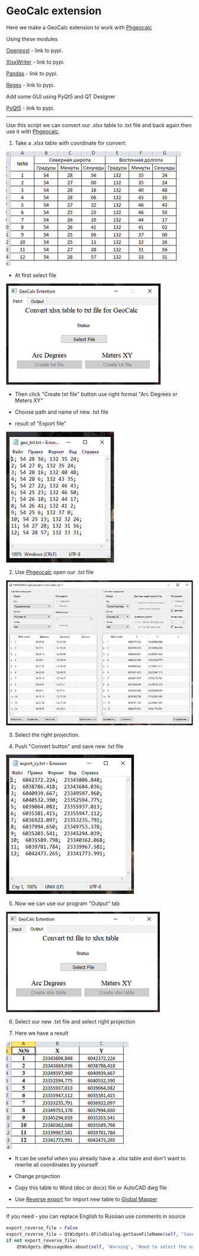 # GeoCalc extension

Here we make a GeoCalc extension to work with [Phgeocalc](https://racurs.ru/program-products/photomod-geocalculator/)

Using these modules

[Openpyxl](https://pypi.org/project/openpyxl/) - link to pypi.

[XlsxWriter](https://pypi.org/project/XlsxWriter/) - link to pypi.

[Pandas](https://pypi.org/project/pandas/) - link to pypi.

[Regex](https://pypi.org/project/regex/) - link to pypi.

Add some GUI using PyQt5 and QT Designer

[PyQt5](https://pypi.org/project/PyQt5/) - link to pypi.

---

Use this script we can convert our .xlsx table to .txt file and back again then use it with [Phgeocalc](https://racurs.ru/program-products/photomod-geocalculator/).

1. Take a .xlsx table with coordinate for convert:

![xlsx](img/xlsx.png)

* At first select file

![gui](img/gui.png)

* Then click "Create txt file" button use right format "Arc Degrees or Meters XY"

* Choose path and name of new .txt file
* result of "Export file"

![txt_geo](img/txt_geo.png)

2. Use  [Phgeocalc](https://racurs.ru/program-products/photomod-geocalculator/) open our .txt file

![prog](img/photomod.png)

3. Select the right projection.

4. Push "Convert button" and save new .txt file

![export_txt](img/txt_export.png)

5. Now we can use our program "Output" tab

![output_gui](img/gui_output.png)

6. Select our new .txt file and select right projection

7. Here we have a result

![final_result](img/xlsx_xy_export.png)

* It can be useful when you already have a .xlsx table and don't want to rewrite all coordinates by yourself

* Change projection

* Copy this table to Word (doc or docx) file or AutoCAD dwg file

* Use [Reverse export](https://github.com/Branhellward/Geoscience-and-coordinates) for import new table to [Global Mapper](https://www.bluemarblegeo.com/global-mapper/)


------

If you need - you can replace English to Russian use comments in source

```python
export_reverse_file = False
export_reverse_file = QtWidgets.QFileDialog.getSaveFileName(self, "Save file", "Your file", "*.txt")[0]	# Сохранить
if not export_reverse_file:
	QtWidgets.QMessageBox.about(self, 'Warning', 'Need to select the name and path of the file!')	# Выбор файла
```



